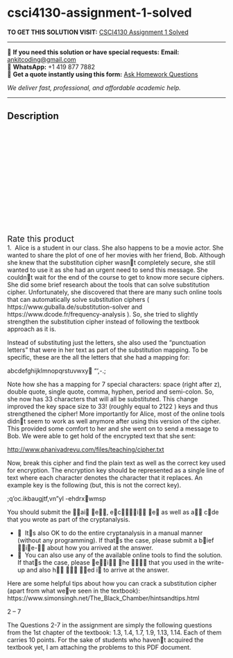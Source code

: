 # csci4130-assignment-1-solved
**TO GET THIS SOLUTION VISIT:** [CSCI4130 Assignment 1 Solved](https://www.ankitcodinghub.com/product/csci4130-assignment-1-solved/)


---

📩 **If you need this solution or have special requests:** **Email:** ankitcoding@gmail.com  
📱 **WhatsApp:** +1 419 877 7882  
📄 **Get a quote instantly using this form:** [Ask Homework Questions](https://www.ankitcodinghub.com/services/ask-homework-questions/)

*We deliver fast, professional, and affordable academic help.*

---

<h2>Description</h2>



<div class="kk-star-ratings kksr-auto kksr-align-center kksr-valign-top" data-payload="{&quot;align&quot;:&quot;center&quot;,&quot;id&quot;:&quot;90898&quot;,&quot;slug&quot;:&quot;default&quot;,&quot;valign&quot;:&quot;top&quot;,&quot;ignore&quot;:&quot;&quot;,&quot;reference&quot;:&quot;auto&quot;,&quot;class&quot;:&quot;&quot;,&quot;count&quot;:&quot;0&quot;,&quot;legendonly&quot;:&quot;&quot;,&quot;readonly&quot;:&quot;&quot;,&quot;score&quot;:&quot;0&quot;,&quot;starsonly&quot;:&quot;&quot;,&quot;best&quot;:&quot;5&quot;,&quot;gap&quot;:&quot;4&quot;,&quot;greet&quot;:&quot;Rate this product&quot;,&quot;legend&quot;:&quot;0\/5 - (0 votes)&quot;,&quot;size&quot;:&quot;24&quot;,&quot;title&quot;:&quot;CSCI4130 Assignment 1 Solved&quot;,&quot;width&quot;:&quot;0&quot;,&quot;_legend&quot;:&quot;{score}\/{best} - ({count} {votes})&quot;,&quot;font_factor&quot;:&quot;1.25&quot;}">

<div class="kksr-stars">

<div class="kksr-stars-inactive">
            <div class="kksr-star" data-star="1" style="padding-right: 4px">


<div class="kksr-icon" style="width: 24px; height: 24px;"></div>
        </div>
            <div class="kksr-star" data-star="2" style="padding-right: 4px">


<div class="kksr-icon" style="width: 24px; height: 24px;"></div>
        </div>
            <div class="kksr-star" data-star="3" style="padding-right: 4px">


<div class="kksr-icon" style="width: 24px; height: 24px;"></div>
        </div>
            <div class="kksr-star" data-star="4" style="padding-right: 4px">


<div class="kksr-icon" style="width: 24px; height: 24px;"></div>
        </div>
            <div class="kksr-star" data-star="5" style="padding-right: 4px">


<div class="kksr-icon" style="width: 24px; height: 24px;"></div>
        </div>
    </div>

<div class="kksr-stars-active" style="width: 0px;">
            <div class="kksr-star" style="padding-right: 4px">


<div class="kksr-icon" style="width: 24px; height: 24px;"></div>
        </div>
            <div class="kksr-star" style="padding-right: 4px">


<div class="kksr-icon" style="width: 24px; height: 24px;"></div>
        </div>
            <div class="kksr-star" style="padding-right: 4px">


<div class="kksr-icon" style="width: 24px; height: 24px;"></div>
        </div>
            <div class="kksr-star" style="padding-right: 4px">


<div class="kksr-icon" style="width: 24px; height: 24px;"></div>
        </div>
            <div class="kksr-star" style="padding-right: 4px">


<div class="kksr-icon" style="width: 24px; height: 24px;"></div>
        </div>
    </div>
</div>


<div class="kksr-legend" style="font-size: 19.2px;">
            <span class="kksr-muted">Rate this product</span>
    </div>
    </div>
<div class="page" title="Page 1">
<div class="section">
<div class="layoutArea">
<div class="column">
1.&nbsp; Alice is a student in our class. She also happens to be a movie actor. She wanted to share the plot of one of her movies with her friend, Bob. Although she knew that the substitution cipher wasn􏰅t completely secure, she still wanted to use it as she had an urgent need to send this message. She couldn􏰅t wait for the end of the course to get to know more secure ciphers. She did some brief research about the tools that can solve substitution cipher. Unfortunately, she discovered that there are many such online tools that can automatically solve substitution ciphers ( https://www.guballa.de/substitution-solver and https://www.dcode.fr/frequency-analysis ). So, she tried to slightly strengthen the substitution cipher instead of following the textbook approach as it is.

Instead of substituting just the letters, she also used the “punctuation letters” that were in her text as part of the substitution mapping. To be specific, these are the all the letters that she had a mapping for:

abcdefghijklmnopqrstuvwxy􏰆 “‘,-.;

Note how she has a mapping for 7 special characters: space (right after z), double quote, single quote, comma, hyphen, period and semi-colon. So, she now has 33 characters that will all be substituted. This change improved the key space size to 33! (roughly equal to 2122 ) keys and thus strengthened the cipher! More importantly for Alice, most of the online tools didn􏰅t seem to work as well anymore after using this version of the cipher. This provided some comfort to her and she went on to send a message to Bob. We were able to get hold of the encrypted text that she sent:

http://www.phanivadrevu.com/files/teaching/cipher.txt

Now, break this cipher and find the plain text as well as the correct key used for encryption. The encryption key should be represented as a single line of text where each character denotes the character that it replaces. An example key is the following (but, this is not the correct key).

;q’oc.ikbaugjtf,vn”yl -ehdrx􏰆wmsp

You should submit the 􏰀􏰇ai􏰂 􏰃e􏰈􏰃, e􏰂c􏰉􏰊􏰀􏰃i􏰁􏰂 􏰋e􏰊 as well as a􏰂􏰊 c􏰁de that you wrote as part of the cryptanalysis.

<ul>
<li>􏰌 &nbsp;It􏰅s also OK to do the entire cryptanalysis in a manual manner (without any programming). If that􏰅s the case, please submit a b􏰉ief 􏰍􏰉i􏰃e-􏰎􏰀 about how you arrived at the answer.</li>
<li>􏰌 &nbsp;You can also use any of the available online tools to find the solution. If that􏰅s the case, please 􏰏e􏰂􏰃i􏰁􏰂 􏰃he 􏰃􏰁􏰁􏰇 that you used in the write-up and also h􏰁􏰍 􏰊􏰁􏰎 􏰎􏰄ed i􏰃 to arrive at the answer.</li>
</ul>
</div>
</div>
</div>
</div>
<div class="page" title="Page 2">
<div class="section">
<div class="layoutArea">
<div class="column">
Here are some helpful tips about how you can crack a substitution cipher (apart from what we􏰅ve seen in the textbook): https://www.simonsingh.net/The_Black_Chamber/hintsandtips.html

2 – 7

The Questions 2-7 in the assignment are simply the following questions from the 1st chapter of the textbook: 1.3, 1.4, 1.7, 1.9, 1.13, 1.14. Each of them carries 10 points. For the sake of students who haven􏰅t acquired the textbook yet, I am attaching the problems to this PDF document.

</div>
</div>
</div>
</div>
